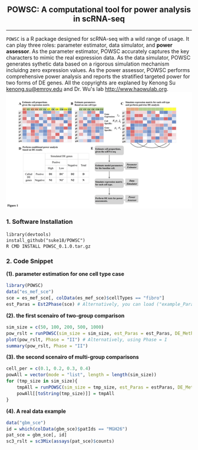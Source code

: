 <center> <h2> POWSC: A computational tool for power analysis in scRNA-seq </h2> </center>

-------------------
`POWSC` is a R package designed for scRNA-seq with a wild range of usage. It can play three roles: parameter estimator, data simulator, and **power assessor**. As the parameter estimator, POWSC accurately captures the key characters to mimic the real expression data. As the data simulator, POWSC generates sythetic data based on a rigorous simulation mechanism incluidng zero expression values. As the power assessor, POWSC performs comprehensive power analysis and reports the stratified targeted power for two forms of DE genes. All the copyrights are explaned by Kenong Su <kenong.su@emroy.edu> and Dr. Wu's lab <http://www.haowulab.org>.
![Figure1](/assets/Figure1_3d40mf2bq.png)

### 1. Software Installation
```
library(devtools)
install_github("suke18/POWSC")
R CMD INSTALL POWSC_0.1.0.tar.gz
```

### 2. Code Snippet
**(1). parameter estimation for one cell type case**
```r
library(POWSC)
data("es_mef_sce")
sce = es_mef_sce[, colData(es_mef_sce)$cellTypes == "fibro"]
est_Paras = Est2Phase(sce) # Alternatively, you can load ("example_Paras"). The estimation is stored in est_Paras.
```

**(2). the first scenairo of two-group comparison**
```r
sim_size = c(50, 100, 200, 500, 1000)
pow_rslt = runPOWSC(sim_size = sim_size, est_Paras = est_Paras, DE_Method = "MAST", Cell_Type = "PW") # This might take a while (5 minutes).
plot(pow_rslt, Phase = "II") # Alternatively, using Phase = I
summary(pow_rslt, Phase = "II")
```
**(3). the second scenairo of multi-group comparisons**
```r
cell_per = c(0.1, 0.2, 0.3, 0.4)
powAll = vector(mode = "list", length = length(sim_size))
for (tmp_size in sim_size){
    tmpAll = runPOWSC(sim_size = tmp_size, est_Paras = estParas, DE_Method = "MAST", Cell_Type = "Multi", multi_Prob = cell_per)
    powAll[[toString(tmp_size)]] = tmpAll
}
```
**(4). A real data example**
```r
data("gbm_sce")
id = which(colData(gbm_sce)$patIds == "MGH26")
pat_sce = gbm_sce[, id]
sc3_rslt = sc3Mix(assays(pat_sce)$counts)
```
